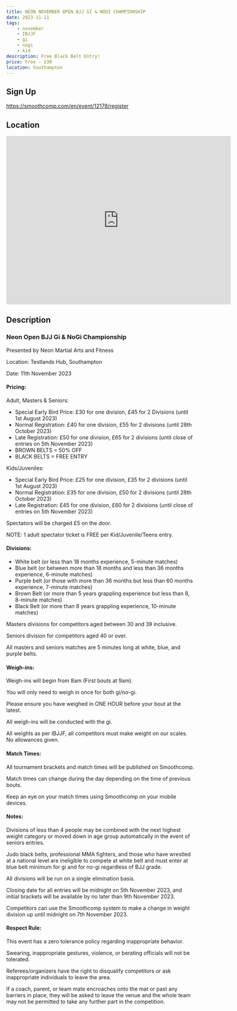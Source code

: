 ```yaml
---
title: NEON NOVEMBER OPEN BJJ GI & NOGI CHAMPIONSHIP
date: 2023-11-11
tags:
    - november
    - IBJJF
    - gi 
    - nogi 
    - kid
description: Free Black Belt Entry!
price: Free - £30
location: Southampton
---
```

## Sign Up
https://smoothcomp.com/en/event/12178/register

## Location
<iframe src="https://www.google.com/maps/embed?pb=!1m17!1m12!1m3!1d2514.4470018377237!2d-1.4561209842510174!3d50.93394587954503!2m3!1f0!2f0!3f0!3m2!1i1024!2i768!4f13.1!3m2!1m1!2zNTDCsDU2JzAyLjIiTiAxwrAyNycxNC4yIlc!5e0!3m2!1sen!2suk!4v1689835077278!5m2!1sen!2suk" width="600" height="450" style="border:0;" allowfullscreen="" loading="lazy" referrerpolicy="no-referrer-when-downgrade"></iframe>

## Description
<h3>Neon Open BJJ Gi & NoGi Championship</h3>
<p>Presented by Neon Martial Arts and Fitness</p>
<p>Location: Testlands Hub, Southampton</p>
<p>Date: 11th November 2023</p>

<h4>Pricing:</h4>
<p>Adult, Masters & Seniors:</p>
<ul>
  <li>Special Early Bird Price: £30 for one division, £45 for 2 Divisions (until 1st August 2023)</li>
  <li>Normal Registration: £40 for one division, £55 for 2 divisions (until 28th October 2023)</li>
  <li>Late Registration: £50 for one division, £65 for 2 divisions (until close of entries on 5th November 2023)</li>
  <li>BROWN BELTS = 50% OFF</li>
  <li>BLACK BELTS = FREE ENTRY</li>
</ul>

<p>Kids/Juveniles:</p>
<ul>
  <li>Special Early Bird Price: £25 for one division, £35 for 2 divisions (until 1st August 2023)</li>
  <li>Normal Registration: £35 for one division, £50 for 2 divisions (until 28th October 2023)</li>
  <li>Late Registration: £45 for one division, £60 for 2 divisions (until close of entries on 5th November 2023)</li>
</ul>

<p>Spectators will be charged £5 on the door.</p>
<p>NOTE: 1 adult spectator ticket is FREE per Kid/Juvenile/Teens entry.</p>

<h4>Divisions:</h4>
<ul>
  <li>White belt (or less than 18 months experience, 5-minute matches)</li>
  <li>Blue belt (or between more than 18 months and less than 36 months experience, 6-minute matches)</li>
  <li>Purple belt (or those with more than 36 months but less than 60 months experience, 7-minute matches)</li>
  <li>Brown Belt (or more than 5 years grappling experience but less than 8, 8-minute matches)</li>
  <li>Black Belt (or more than 8 years grappling experience, 10-minute matches)</li>
</ul>

<p>Masters divisions for competitors aged between 30 and 39 inclusive.</p>
<p>Seniors division for competitors aged 40 or over.</p>
<p>All masters and seniors matches are 5 minutes long at white, blue, and purple belts.</p>

<h4>Weigh-ins:</h4>
<p>Weigh-ins will begin from 8am (First bouts at 9am).</p>
<p>You will only need to weigh in once for both gi/no-gi.</p>
<p>Please ensure you have weighed in ONE HOUR before your bout at the latest.</p>
<p>All weigh-ins will be conducted with the gi.</p>
<p>All weights as per IBJJF, all competitors must make weight on our scales. No allowances given.</p>

<h4>Match Times:</h4>
<p>All tournament brackets and match times will be published on Smoothcomp.</p>
<p>Match times can change during the day depending on the time of previous bouts.</p>
<p>Keep an eye on your match times using Smoothcomp on your mobile devices.</p>

<h4>Notes:</h4>
<p>Divisions of less than 4 people may be combined with the next highest weight category or moved down in age group automatically in the event of seniors entries.</p>
<p>Judo black belts, professional MMA fighters, and those who have wrestled at a national level are ineligible to compete at white belt and must enter at blue belt minimum for gi and for no-gi regardless of BJJ grade.</p>
<p>All divisions will be run on a single elimination basis.</p>
<p>Closing date for all entries will be midnight on 5th November 2023, and initial brackets will be available by no later than 9th November 2023.</p>
<p>Competitors can use the Smoothcomp system to make a change in weight division up until midnight on 7th November 2023.</p>

<h4>Respect Rule:</h4>
<p>This event has a zero tolerance policy regarding inappropriate behavior.</p>
<p>Swearing, inappropriate gestures, violence, or berating officials will not be tolerated.</p>
<p>Referees/organizers have the right to disqualify competitors or ask inappropriate individuals to leave the area.</p>
<p>If a coach, parent, or team mate encroaches onto the mat or past any barriers in place, they will be asked to leave the venue and the whole team may not be permitted to take any further part in the competition.</p>
